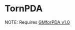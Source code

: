 # TornPDA


NOTE: Requires [GMforPDA v1.0](https://github.com/Manuito83/torn-pda/raw/master/userscripts/GMforPDA.user.js)
